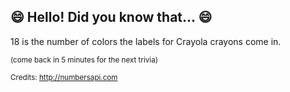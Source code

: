 ## 😄 Hello! Did you know that... 😄
18 is the number of colors the labels for Crayola crayons come in.

<sup>(come back in 5 minutes for the next trivia)</sup>


<sup>Credits: http://numbersapi.com</sup>
